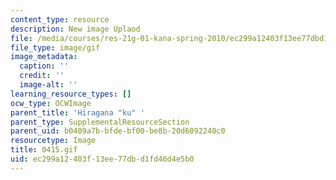 ```yaml
---
content_type: resource
description: New image Uplaod
file: /media/courses/res-21g-01-kana-spring-2010/ec299a12403f13ee77dbd1fd46d4e5b0_0415.gif
file_type: image/gif
image_metadata:
  caption: ''
  credit: ''
  image-alt: ''
learning_resource_types: []
ocw_type: OCWImage
parent_title: 'Hiragana "ku" '
parent_type: SupplementalResourceSection
parent_uid: b0409a7b-bfde-bf00-be8b-20d6092240c0
resourcetype: Image
title: 0415.gif
uid: ec299a12-403f-13ee-77db-d1fd46d4e5b0
---
```

